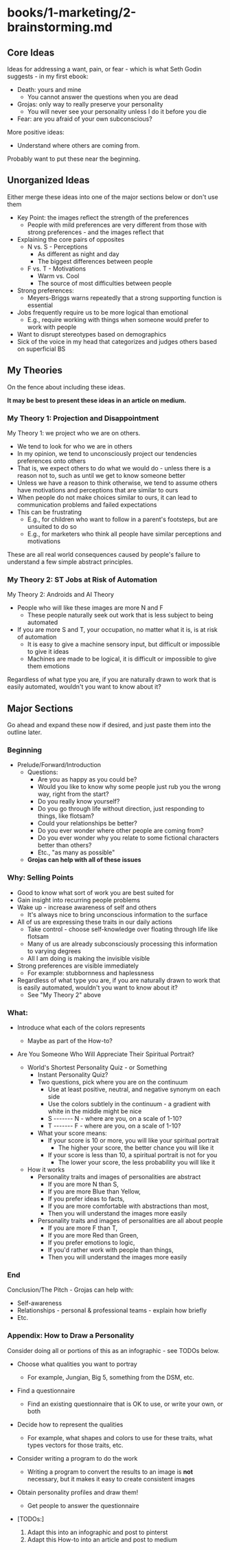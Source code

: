 
# books/1-marketing/2-brainstorming.md

## Core Ideas

Ideas for addressing a want, pain, or fear - which is what Seth Godin suggests - in my first ebook:

- Death: yours and mine
  - You cannot answer the questions when you are dead
- Grojas: only way to really preserve your personality
  - You will never see your personality unless I do it before you die
- Fear: are you afraid of your own subconscious?

More positive ideas:

- Understand where others are coming from.

Probably want to put these near the beginning.

## Unorganized Ideas

Either merge these ideas into one of the major sections below or don't use them

- Key Point: the images reflect the strength of the preferences
  - People with mild preferences are very different from those with strong preferences - and the images reflect that
- Explaining the core pairs of opposites
  - N vs. S - Perceptions
    - As different as night and day
    - The biggest differences between people
  - F vs. T - Motivations
    - Warm vs. Cool
    - The source of most difficulties between people
- Strong preferences:
  - Meyers-Briggs warns repeatedly that a strong supporting function is essential
- Jobs frequently require us to be more logical than emotional
  - E.g., require working with things when someone would prefer to work with people
- Want to disrupt stereotypes based on demographics
- Sick of the voice in my head that categorizes and judges others based on superficial BS

## My Theories

On the fence about including these ideas.

**It may be best to present these ideas in an article on medium.**

### My Theory 1: Projection and Disappointment

My Theory 1: we project who we are on others.

- We tend to look for who we are in others
- In my opinion, we tend to unconsciously project our tendencies preferences onto others
- That is, we expect others to do what we would do - unless there is a reason not to, such as until we get to know someone better
- Unless we have a reason to think otherwise, we tend to assume others have motivations and perceptions that are similar to ours
- When people do not make choices similar to ours, it can lead to communication problems and failed expectations
- This can be frustrating
  - E.g., for children who want to follow in a parent's footsteps, but are unsuited to do so
  - E.g., for marketers who think all people have similar perceptions and motivations

These are all real world consequences caused by people's failure to understand a few simple abstract principles.

### My Theory 2: ST Jobs at Risk of Automation

My Theory 2: Androids and AI Theory

- People who will like these images are more N and F
  - These people naturally seek out work that is less subject to being automated
- If you are more S and T, your occupation, no matter what it is, is at risk of automation
  - It is easy to give a machine sensory input, but difficult or impossible to give it ideas
  - Machines are made to be logical, it is difficult or impossible to give them emotions

Regardless of what type you are, if you are naturally drawn to work that is easily automated, wouldn't you want to know about it?


## Major Sections

Go ahead and expand these now if desired, and just paste them into the outline later.

### Beginning

- Prelude/Forward/Introduction
  - Questions:
    - Are you as happy as you could be?
    - Would you like to know why some people just rub you the wrong way, right from the start?
    - Do you really know yourself?
    - Do you go through life without direction, just responding to things, like flotsam?
    - Could your relationships be better?
    - Do you ever wonder where other people are coming from?
    - Do you ever wonder why you relate to some fictional characters better than others?
    - Etc., "as many as possible"
  - **Grojas can help with all of these issues**

### Why: Selling Points

- Good to know what sort of work you are best suited for
- Gain insight into recurring people problems
- Wake up - increase awareness of self and others
  - It's always nice to bring unconscious information to the surface
- All of us are expressing these traits in our daily actions
  - Take control - choose self-knowledge over floating through life like flotsam
  - Many of us are already subconsciously processing this information to varying degrees
  - All I am doing is making the invisible visible
- Strong preferences are visible immediately
  - For example: stubbornness and haplessness
- Regardless of what type you are, if you are naturally drawn to work that is easily automated, wouldn't you want to know about it?
  - See "My Theory 2" above



### What:


- Introduce what each of the colors represents
  - Maybe as part of the How-to?


- Are You Someone Who Will Appreciate Their Spiritual Portrait?
  - World's Shortest Personality Quiz - or Something
    - Instant Personality Quiz?
    - Two questions, pick where you are on the continuum
      - Use at least positive, neutral, and negative synonym on each side
      - Use the colors subtlely in the continuum - a gradient with white in the middle might be nice
      - S ------- N - where are you, on a scale of 1-10?
      - T ------- F - where are you, on a scale of 1-10?
    - What your score means:
      - If your score is 10 or more, you will like your spiritual portrait
        - The higher your score, the better chance you will like it
      - If your score is less than 10, a spiritual portrait is not for you
        - The lower your score, the less probability you will like it
   - How it works
     - Personality traits and images of personalities are abstract
       - If you are more N than S,
       - If you are more Blue than Yellow,
       - If you prefer ideas to facts,
       - If you are more comfortable with abstractions than most,
       - Then you will understand the images more easily
     - Personality traits and images of personalities are all about people
       - If you are more F than T,
       - If you are more Red than Green,
       - If you prefer emotions to logic,
       - If you'd rather work with people than things,
       - Then you will understand the images more easily


### End

Conclusion/The Pitch - Grojas can help with:

- Self-awareness
- Relationships - personal & professional teams - explain how briefly
- Etc.

### Appendix: How to Draw a Personality

Consider doing all or portions of this as an infographic - see TODOs below.

- Choose what qualities you want to portray
  - For example, Jungian, Big 5, something from the DSM, etc.
- Find a questionnaire
  - Find an existing questionnaire that is OK to use, or write your own, or both
- Decide how to represent the qualities
  - For example, what shapes and colors to use for these traits, what types vectors for those traits, etc.
- Consider writing a program to do the work
  - Writing a program to convert the results to an image is **not** necessary, but it makes it easy to create consistent images
- Obtain personality profiles and draw them!
  - Get people to answer the questionnaire

- [TODOs:]
  1. Adapt this into an infographic and post to pinterst
  2. Adapt this How-to into an article and post to medium
